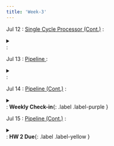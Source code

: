 ```yaml
---
title: 'Week-3' 
---
```



Jul 12
: [Single Cycle Processor (Cont.)](#)
  : <details  title="recommended readings"  class="my"><summary><i class="icon fas fa-book-reader "></i></summary><span class="fs-2">Read 4.4</span></details>
  :

Jul 13
: [Pipeline ](#)
  : <details  title="recommended readings"  class="my"><summary><i class="icon fas fa-book-reader "></i></summary><span class="fs-2">Read 4.5 until hazards (p272-277); Skim rest of 4.5</span></details>
  :

Jul 14
: [Pipeline (Cont.)](#)
  : <details  title="recommended readings"  class="my"><summary><i class="icon fas fa-book-reader "></i></summary><span class="fs-2">Read 4.6</span></details>
  : **Weekly Check-in**{: .label .label-purple }

Jul 15
: [Pipeline (Cont.)](#)
  : <details  title="recommended readings"  class="my"><summary><i class="icon fas fa-book-reader "></i></summary><span class="fs-2">Read 4.5 hazards and data hazards (p277-281); Read 4.7</span></details>
  : [](#)**HW 2 Due**{: .label .label-yellow }


